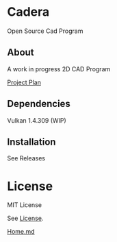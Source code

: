 # Cadera
Open Source Cad Program

## About
A work in progress 2D CAD Program

[Project Plan](doc/pages/ProjectPlan.md)

## Dependencies

Vulkan 1.4.309
(WIP)

## Installation
See Releases

# License
MIT License

See [License](LICENSE.txt).

[Home.md](Home.md)
